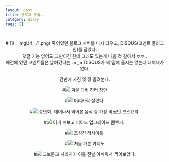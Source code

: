 ```yaml
---
layout: post
title: 블로그 부활..
category: diary
tags: []

---
```


<center>
#![](__imgUrl__/1.png)
죽어있던 블로그 서버를 다시 띄우고, DISQUS(코멘트 플러그인)를 달았다.<br>
댓글 기능 없어도 그만이긴 한데 그래도 있는게 나을 것 같아서 ㅎㅎ..<br>
예전에 있던 코멘트들은 날아갔다는..ㅠ_ㅠ DISQUS가 썩 맘에 들지는 않는데 대체재가 없다.


간만에 사진 몇 장 올려본다.

#![](__imgUrl__/IMG_2898.JPG)
겨울 대비 히터 장만

#![](__imgUrl__/IMG_3758.JPG)
머리카락 잘랐다.

#![](__imgUrl__/IMG_3785.JPG)
송년회. 태어나서 먹어본 음식 중 가장 비쌌던 코스요리.

#![](__imgUrl__/IMG_3894.JPG)
이거 쳐보고 피아노 업그레이드 뽐뿌가..

#![](__imgUrl__/DSCF2637.JPG)
조성진 리사이틀.

#![](__imgUrl__/IMG_4014.JPG)
처음 가본 카지노

#![](__imgUrl__/IMG_2985.JPG)
교보문고 사라지기 이틀 전날 아쉬워서 찍어보았다.

</center>
